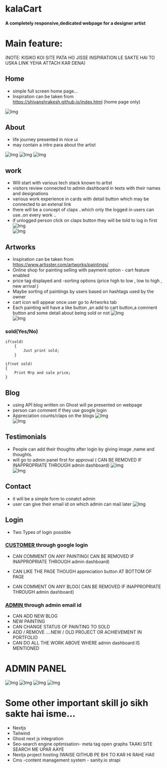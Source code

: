 # kalaCart   

#### A completely responsive,dedicated webpage for a designer artist

# Main feature:
(NOTE: KISIKO KOI SITE PATA HO JISSE INSPIRATION LE SAKTE HAI TO USKA LINK YEHA ATTACH KAR DENA) 
 
## Home 

* simple full screen home page… 
* Inspiration can be taken from https://shivanshrakesh.github.io/index.html (home page only)

![Img](/website-ui/web(1).png)

## About 
* life journey presented in nice ui 
* may contain a intro para about the artist

![Img](/website-ui/web(2).png)
![Img](/website-ui/web(12).png)
![Img](/website-ui/web(8).png)		

## work
* Will start with various tech stack known to artist
* visitors review connected to admin dashboard  in texts with their names and designations 
* various work experience in cards with detail button which may be connected to an extenal link
* there will be a concept of claps ..which only the logged in users can use..on every work ..
* if unlogged person click on claps button they will be told to log in first
![Img](/website-ui/web(3).png)	 	
![Img](/website-ui/web(10).png)		


## Artworks 
* Inspiration can be taken from https://www.artisster.com/artworks/paintings/ 
* Online shop for painting selling with payment option - cart feature enabled
* price tag displayed and -sorting options (price high to low , low to high , new arrival )
* Maybe sorting of paintings by users based on hashtags used by the owner
* cart icon will appear once user go to Artworks tab
* Each painting will have a like button ,an add to cart button,a comment button and some detail about being sold or not
![Img](/website-ui/web(4).png)		
![Img](/website-ui/web(5).png)		


### sold(Yes/No)

```
if(sold)
	{
		Just print sold;
	}
```	

```	
if(not sold)
{
	Print Mrp and sale price; 
}
```	 


## Blog 
* using API blog written on Ghost will pe presented on webpage
* person can comment if they use google login
* Appreciation counts/claps on the blogs
![Img](/website-ui/web(6).png)		
![Img](/website-ui/web(11).png)		


## Testimonials
* People can add their thoughts after login by giving image ,name and thoughts.
* will go to admin panel first for approval ( CAN BE REMOVED IF INAPPROPRIATE THROUGH admin dashboard)
![Img](/website-ui/web(7).png)		
![Img](/website-ui/web(13).png)		



## Contact
* it will be a simple form to conatct admin
* user can give their email id on which admin can mail later
![Img](/website-ui/web(9).png)		


## Login 
* Two Types of login possible

 ### <span style="text-decoration: underline">CUSTOMER </span> through google login 
*  CAN COMMENT ON ANY PAINTING( CAN BE REMOVED IF INAPPROPRIATE THROUGH admin dashboard)

* CAN LIKE THE PAGE THOUGH appreciation button AT BOTTOM OF PAGE

* CAN COMMENT ON ANY BLOG( CAN BE REMOVED IF INAPPROPRIATE THROUGH admin dashboard)

 
###  <span style="text-decoration: underline">ADMIN </span> through admin email id
* CAN ADD NEW BLOG
* NEW PAINTING
* CAN CHANGE STATUS OF PAINTING TO SOLD
* ADD / REMOVE ….NEW / OLD PROJECT OR ACHIEVEMENT IN PORTFOLIO
* CAN DO ALL THE WORK ABOVE WHERE admin dashboard  IS MENTIONED

# ADMIN PANEL
![Img](/website-ui/admin(4).png)
![Img](/website-ui/admin(1).png)
![Img](/website-ui/admin(2).png)
![Img](/website-ui/admin(3).png)



# Some other important skill jo sikh sakte hai isme...

* Nextjs
* Tailwind
* Ghost next js integration
* Seo-search engine optimisation- meta tag open graphs TAAKI SITE SEARCH ME UPAR AAYE
* Nextjs project hosting (WAISE GITHUB PE BHI TO KAR HI RAHE HAI)
* Cms -content management system - sanity.io         strapi 

 
